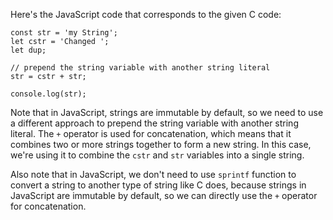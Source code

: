 
Here's the JavaScript code that corresponds to the given C code:

```
const str = 'my String';
let cstr = 'Changed ';
let dup;

// prepend the string variable with another string literal
str = cstr + str;

console.log(str);
```
Note that in JavaScript, strings are immutable by default, so we need to use a different approach to prepend the string variable with another string literal. The `+` operator is used for concatenation, which means that it combines two or more strings together to form a new string. In this case, we're using it to combine the `cstr` and `str` variables into a single string.

Also note that in JavaScript, we don't need to use `sprintf` function to convert a string to another type of string like C does, because strings in JavaScript are immutable by default, so we can directly use the `+` operator for concatenation.
